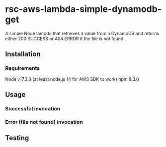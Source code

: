 # rsc-aws-lambda-simple-dynamodb-get
A simple Node lambda that retrieves a value from a DynamoDB and returns either 200 SUCCESS or 404 ERROR if the file is not found. 

## Installation


### Requirements

Node v17.3.0 (at least node.js 14 for AWS SDK to work)
npm 8.3.0

## Usage

### Successful invocation

### Error (file not found) invocation

## Testing


